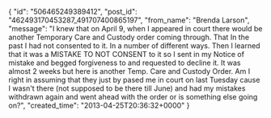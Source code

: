  {
   "id": "506465249389412",
   "post_id": "462493170453287_491707400865197",
   "from_name": "Brenda Larson",
   "message": "I knew that on April 9, when I appeared in court there would be another Temporary Care and Custody order coming through. That In the past I had not consented to it. In a number of different ways. Then I learned that it was a MISTAKE TO NOT CONSENT  to it so I sent in my Notice of mistake and begged forgiveness to and requested to decline it. It was almost 2 weeks but here is another Temp. Care and Custody Order. Am I right in assuming that they just by pased me in court on last Tuesday cause I wasn't there (not supposed to be there till June) and had my mistakes withdrawn again and went ahead with the order or is something else going on?",
   "created_time": "2013-04-25T20:36:32+0000"
 }
